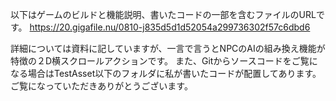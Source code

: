 
以下はゲームのビルドと機能説明、書いたコードの一部を含むファイルのURLです。
https://20.gigafile.nu/0810-j835d5d1d52054a299736302f57c6dbd6

詳細については資料に記していますが、一言で言うとNPCのAIの組み換え機能が特徴の２D横スクロールアクションです。
また、Gitからソースコードをご覧になる場合はTestAsset以下のフォルダに私が書いたコードが配置してあります。
ご覧になっていただきありがとうございます。
